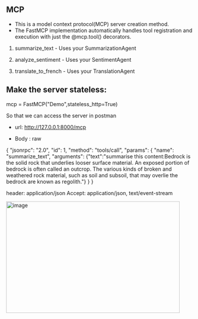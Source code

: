 ## MCP
- This is a model context protocol(MCP) server creation method.
- The FastMCP implementation automatically handles tool registration and execution with just the @mcp.tool() decorators.

1. summarize_text - Uses your SummarizationAgent

2. analyze_sentiment - Uses your SentimentAgent

3. translate_to_french - Uses your TranslationAgent

## Make the server stateless:
mcp = FastMCP("Demo",stateless_http=True)

So that we can access the server in postman

- url: http://127.0.0.1:8000/mcp

- Body : raw

{
            "jsonrpc": "2.0",
            "id": 1,
            "method": "tools/call",
            "params": {
                "name": "summarize_text",
                "arguments": {"text":"summarise this content:Bedrock is the solid rock that underlies looser surface material. An exposed portion of bedrock is often called an outcrop. The various kinds of broken and weathered rock material, such as soil and subsoil, that may overlie the bedrock are known as regolith."}
            }
        }

header: application/json
Accept: application/json, text/event-stream

<img width="468" height="301" alt="image" src="https://github.com/user-attachments/assets/4bc8b9bc-6f1c-403d-a59b-89a9930bd0b0" />

